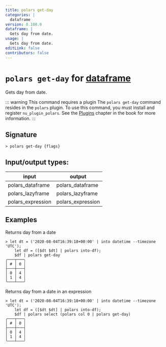 ```yaml
---
title: polars get-day
categories: |
  dataframe
version: 0.108.0
dataframe: |
  Gets day from date.
usage: |
  Gets day from date.
editLink: false
contributors: false
---
```

<!-- This file is automatically generated. Please edit the command in https://github.com/nushell/nushell instead. -->

# `polars get-day` for [dataframe](/commands/categories/dataframe.md)

<div class='command-title'>Gets day from date.</div>

::: warning This command requires a plugin
The `polars get-day` command resides in the `polars` plugin.
To use this command, you must install and register `nu_plugin_polars`.
See the [Plugins](/book/plugins.html) chapter in the book for more information.
:::


## Signature

```> polars get-day {flags} ```


## Input/output types:

| input             | output            |
| ----------------- | ----------------- |
| polars_dataframe  | polars_dataframe  |
| polars_lazyframe  | polars_lazyframe  |
| polars_expression | polars_expression |
## Examples

Returns day from a date
```nu
> let dt = ('2020-08-04T16:39:18+00:00' | into datetime --timezone 'UTC');
    let df = ([$dt $dt] | polars into-df);
    $df | polars get-day
╭───┬───╮
│ # │ 0 │
├───┼───┤
│ 0 │ 4 │
│ 1 │ 4 │
╰───┴───╯

```

Returns day from a date in an expression
```nu
> let dt = ('2020-08-04T16:39:18+00:00' | into datetime --timezone 'UTC');
    let df = ([$dt $dt] | polars into-df);
    $df | polars select (polars col 0 | polars get-day)
╭───┬───╮
│ # │ 0 │
├───┼───┤
│ 0 │ 4 │
│ 1 │ 4 │
╰───┴───╯

```
